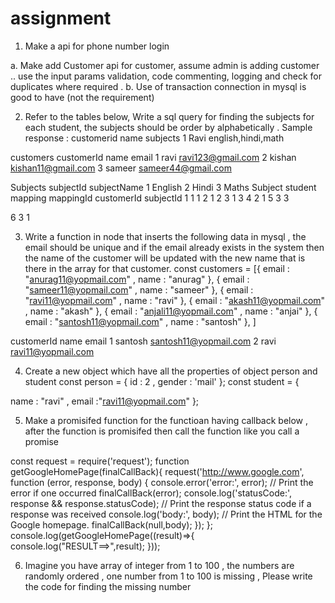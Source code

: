 # assignment

1. Make a api for phone number login

a. Make add Customer api for customer, assume admin is adding customer ..
use the input params validation, code commenting, logging and check for
duplicates where required .
b. Use of transaction connection in mysql is good to have (not the requirement)

2. Refer to the tables below, Write a sql query for finding the subjects for each
student, the subjects should be order by alphabetically .
Sample response :
customerid name subjects
1 Ravi english,hindi,math

customers
customerId name email
1 ravi ravi123@gmail.com
2 kishan kishan11@gmail.com
3 sameer sameer44@gmail.com

Subjects
subjectId subjectName
1 English
2 Hindi
3 Maths
Subject student mapping
mappingId customerId subjectId
1 1 1
2 1 2
3 1 3
4 2 1
5 3 3

6 3 1


3. Write a function in node that inserts the following data in mysql , the email should
be unique and if the email already exists in the system then the name of the customer
will be updated with the new name that is there in the array for that customer.
const customers = [{
email : "anurag11@yopmail.com" ,
name : "anurag"
},
{
email : "sameer11@yopmail.com" ,
name : "sameer"
},
{
email : "ravi11@yopmail.com" ,
name : "ravi"
},
{
email : "akash11@yopmail.com" ,
name : "akash"
},
{
email : "anjali11@yopmail.com" ,
name : "anjai"
},
{
email : "santosh11@yopmail.com" ,
name : "santosh"
},
]

customerId name email
1 santosh santosh11@yopmail.com
2 ravi ravi11@yopmail.com

4. Create a new object which have all the properties of object person and student
const person = {
id : 2 ,
gender : 'mail'
};
const student = {

name : "ravi" ,
email :"ravi11@yopmail.com"
};


5. Make a promisifed function for the functioan having callback below , after the
function is promisifed then call the function like you call a promise

const request = require('request');
function getGoogleHomePage(finalCallBack){
request('http://www.google.com', function (error, response, body) {
console.error('error:', error); // Print the error if one occurred
finalCallBack(error);
console.log('statusCode:', response && response.statusCode); // Print the response status
code if a response was received
console.log('body:', body); // Print the HTML for the Google homepage.
finalCallBack(null,body);
});
};
console.log(getGoogleHomePage((result)=>{
console.log("RESULT==>",result);
}));




6. Imagine you have array of integer from 1 to 100 , the numbers are randomly ordered
, one number from 1 to 100 is missing , Please write the code for finding the missing
number
